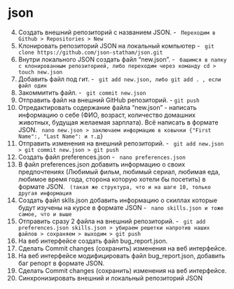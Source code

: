 # json
4. Создать внешний репозиторий c названием JSON. - ` Переходим в Github > Repositories > New` 
5. Клонировать репозиторий JSON на локальный компьютер - ` git clone https://github.com/json-statham/json.git` 
 6. Внутри локального JSON создать файл “new.json”. - ` башимся в папку с клонированным репозиторией, либо переходим через команду cd > touch new.json` 
 7. Добавить файл под гит. - ` git add new.json, либо git add . , если файл один` 
 8. Закоммитить файл. - ` git commit new.json`  
 9. Отправить файл на внешний GitHub репозиторий. - `git push` 
 10. Отредактировать содержание файла “new.json” - написать информацию о себе (ФИО, возраст, количество домашних животных, будущая желаемая зарплата). Всё написать в формате JSON.
` nano new.json > заключаем информацию в ковычки {"First Name":, "Last Name": и т.д}` 
 11. Отправить изменения на внешний репозиторий. - ` git add new.json > git commit new.json > git push` 
 12. Создать файл preferences.json - ` nano preferences.json` 
 13. В файл preferences.json добавить информацию о своих предпочтениях (Любимый фильм, любимый сериал, любимая еда, любимое время года, сторона которую хотели бы посетить) в формате JSON. ` (такая же структура, что и на шаге 10, только другая информация` 
 14. Создать файл sklls.json добавить информацию о скиллах которые будут изучены на курсе в формате JSON - ` nano skills.json и тоже самое, что и выше` 
 15. Отправить сразу 2 файла на внешний репозиторий. - ` git add preferences.json skills.json > убираем решетки напротив наших файлов > сохраняем > выходим > git push`
 16. На веб интерфейсе создать файл bug_report.json.
 17. Сделать Commit changes (сохранить) изменения на веб интерфейсе.
 18. На веб интерфейсе модифицировать файл bug_report.json, добавить баг репорт в формате JSON.
 19. Сделать Commit changes (сохранить) изменения на веб интерфейсе.
 20. Синхронизировать внешний и локальный репозиторий JSON
